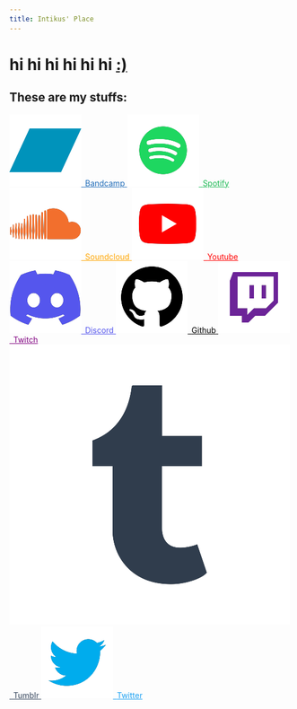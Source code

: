 ```yaml
---
title: Intikus' Place
---
```

<!--{{ site.markdown }}-->
<!--shhhhhhhhhh-->
<!--everything under place.___-->

# hi hi hi hi hi hi <span style="color: $header-bg-color-secondary">[:)](/smile.md)</span>


## <span class="animated_rainbow_1">These are my stuffs:</span>

<a href="https://intikus.bandcamp.com/" class = "boxlink" style="color: #1e6bb8">
    <img src="resources/icons/bandcamP.png" class="logo"><span class="spacer">&ensp;</span><span class="linker">Bandcamp</span>
</a>

<a href="https://open.spotify.com/artist/0lh9yNVFZeoVewmV5qESgZ?si=T0gMVHt4SqqTE8K2ucBm1A&nd=1" class = "boxlink" style="color: #1DB954">
    <img src="resources\icons\spOtify.png" class="logo"><span class="spacer">&ensp;</span><span class="linker">Spotify</span>
</a>

<a href="https://soundcloud.com/intikus" class = "boxlink" style="color: orange">
    <img src="resources\icons\souNdCloud.png" class="logo"><span class="spacer">&ensp;</span><span class="linker">Soundcloud</span>
</a>

<a href="https://www.youtube.com/channel/UCkB2uI7e4I6FuAoK8NsoBzQ" class = "boxlink" style="color: red">
    <img src="resources\icons\Youtube.png" class="logo"><span class="spacer">&ensp;</span><span class="linker">Youtube</span>
</a>

<a href="https://discord.gg/h2geDHyFny" class = "boxlink" style="color: #5556ed">
    <img src="resources\icons\DisCord.png" class="logo"><span class="spacer">&ensp;</span><span class="linker">Discord</span>
</a>

<a href="https://github.com/Intikus" class = "boxlink" style="color: black">
    <img src="resources\icons\GithUB.png" class="logo"><span class="spacer">&ensp;</span><span class="linker">Github</span>
</a>

<a href="https://www.twitch.tv/intikus" class = "boxlink" style="color: purple">
    <img src="resources\icons\twitcH.png" class="logo"><span class="spacer">&ensp;</span><span class="linker">Twitch</span>
</a>

<a href="https://www.tumblr.com/blog/intikus" class = "boxlink" style="color: #36465d">
    <img src="resources/icons/tumblr.png" class="logo"><span class="spacer">&ensp;</span><span class="linker">Tumblr</span>
</a>

<a href="https://twitter.com/Intikus" class = "boxlink" style="color: #1da1f2">
    <img src="resources\icons\twitteR.png" class="logo"><span class="spacer">&ensp;</span><span class="linker">Twitter</span>
</a>